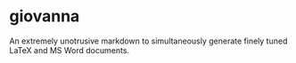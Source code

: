 # giovanna
An extremely unotrusive markdown to simultaneously generate finely tuned LaTeX and MS Word  documents.
